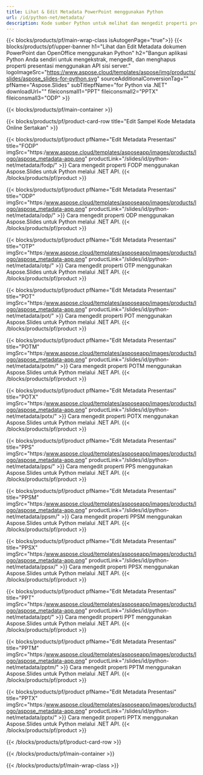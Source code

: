```yaml
---
title: Lihat & Edit Metadata PowerPoint menggunakan Python
url: /id/python-net/metadata/
description: Kode sumber Python untuk melihat dan mengedit properti presentasi
---
```


{{< blocks/products/pf/main-wrap-class isAutogenPage="true">}}
{{< blocks/products/pf/upper-banner h1="Lihat dan Edit Metadata dokumen PowerPoint dan OpenOffice menggunakan Python" h2="Bangun aplikasi Python Anda sendiri untuk mengekstrak, mengedit, dan menghapus properti presentasi menggunakan API sisi server." logoImageSrc="https://www.aspose.cloud/templates/aspose/img/products/slides/aspose_slides-for-python.svg" sourceAdditionalConversionTag="" pfName="Aspose.Slides" subTitlepfName="for Python via .NET" downloadUrl="" fileiconsmall1="PPT" fileiconsmall2="PPTX" fileiconsmall3="ODP" >}}

{{< blocks/products/pf/main-container >}}

{{< blocks/products/pf/product-card-row title="Edit Sampel Kode Metadata Online Sertakan" >}}

{{< blocks/products/pf/product pfName="Edit Metadata Presentasi" title="FODP" imgSrc="https:/www.aspose.cloud/templates/asposeapp/images/products/logo/aspose_metadata-app.png" productLink="/slides/id/python-net/metadata/fodp/" >}}
Cara mengedit properti FODP menggunakan Aspose.Slides untuk Python melalui .NET API.
{{< /blocks/products/pf/product >}}

{{< blocks/products/pf/product pfName="Edit Metadata Presentasi" title="ODP" imgSrc="https:/www.aspose.cloud/templates/asposeapp/images/products/logo/aspose_metadata-app.png" productLink="/slides/id/python-net/metadata/odp/" >}}
Cara mengedit properti ODP menggunakan Aspose.Slides untuk Python melalui .NET API.
{{< /blocks/products/pf/product >}}

{{< blocks/products/pf/product pfName="Edit Metadata Presentasi" title="OTP" imgSrc="https:/www.aspose.cloud/templates/asposeapp/images/products/logo/aspose_metadata-app.png" productLink="/slides/id/python-net/metadata/otp/" >}}
Cara mengedit properti OTP menggunakan Aspose.Slides untuk Python melalui .NET API.
{{< /blocks/products/pf/product >}}

{{< blocks/products/pf/product pfName="Edit Metadata Presentasi" title="POT" imgSrc="https:/www.aspose.cloud/templates/asposeapp/images/products/logo/aspose_metadata-app.png" productLink="/slides/id/python-net/metadata/pot/" >}}
Cara mengedit properti POT menggunakan Aspose.Slides untuk Python melalui .NET API.
{{< /blocks/products/pf/product >}}

{{< blocks/products/pf/product pfName="Edit Metadata Presentasi" title="POTM" imgSrc="https:/www.aspose.cloud/templates/asposeapp/images/products/logo/aspose_metadata-app.png" productLink="/slides/id/python-net/metadata/potm/" >}}
Cara mengedit properti POTM menggunakan Aspose.Slides untuk Python melalui .NET API.
{{< /blocks/products/pf/product >}}

{{< blocks/products/pf/product pfName="Edit Metadata Presentasi" title="POTX" imgSrc="https:/www.aspose.cloud/templates/asposeapp/images/products/logo/aspose_metadata-app.png" productLink="/slides/id/python-net/metadata/potx/" >}}
Cara mengedit properti POTX menggunakan Aspose.Slides untuk Python melalui .NET API.
{{< /blocks/products/pf/product >}}

{{< blocks/products/pf/product pfName="Edit Metadata Presentasi" title="PPS" imgSrc="https:/www.aspose.cloud/templates/asposeapp/images/products/logo/aspose_metadata-app.png" productLink="/slides/id/python-net/metadata/pps/" >}}
Cara mengedit properti PPS menggunakan Aspose.Slides untuk Python melalui .NET API.
{{< /blocks/products/pf/product >}}

{{< blocks/products/pf/product pfName="Edit Metadata Presentasi" title="PPSM" imgSrc="https:/www.aspose.cloud/templates/asposeapp/images/products/logo/aspose_metadata-app.png" productLink="/slides/id/python-net/metadata/ppsm/" >}}
Cara mengedit properti PPSM menggunakan Aspose.Slides untuk Python melalui .NET API.
{{< /blocks/products/pf/product >}}

{{< blocks/products/pf/product pfName="Edit Metadata Presentasi" title="PPSX" imgSrc="https:/www.aspose.cloud/templates/asposeapp/images/products/logo/aspose_metadata-app.png" productLink="/slides/id/python-net/metadata/ppsx/" >}}
Cara mengedit properti PPSX menggunakan Aspose.Slides untuk Python melalui .NET API.
{{< /blocks/products/pf/product >}}

{{< blocks/products/pf/product pfName="Edit Metadata Presentasi" title="PPT" imgSrc="https:/www.aspose.cloud/templates/asposeapp/images/products/logo/aspose_metadata-app.png" productLink="/slides/id/python-net/metadata/ppt/" >}}
Cara mengedit properti PPT menggunakan Aspose.Slides untuk Python melalui .NET API.
{{< /blocks/products/pf/product >}}

{{< blocks/products/pf/product pfName="Edit Metadata Presentasi" title="PPTM" imgSrc="https:/www.aspose.cloud/templates/asposeapp/images/products/logo/aspose_metadata-app.png" productLink="/slides/id/python-net/metadata/pptm/" >}}
Cara mengedit properti PPTM menggunakan Aspose.Slides untuk Python melalui .NET API.
{{< /blocks/products/pf/product >}}

{{< blocks/products/pf/product pfName="Edit Metadata Presentasi" title="PPTX" imgSrc="https:/www.aspose.cloud/templates/asposeapp/images/products/logo/aspose_metadata-app.png" productLink="/slides/id/python-net/metadata/pptx/" >}}
Cara mengedit properti PPTX menggunakan Aspose.Slides untuk Python melalui .NET API.
{{< /blocks/products/pf/product >}}



{{< /blocks/products/pf/product-card-row >}}

{{< /blocks/products/pf/main-container >}}
    
{{< /blocks/products/pf/main-wrap-class >}}